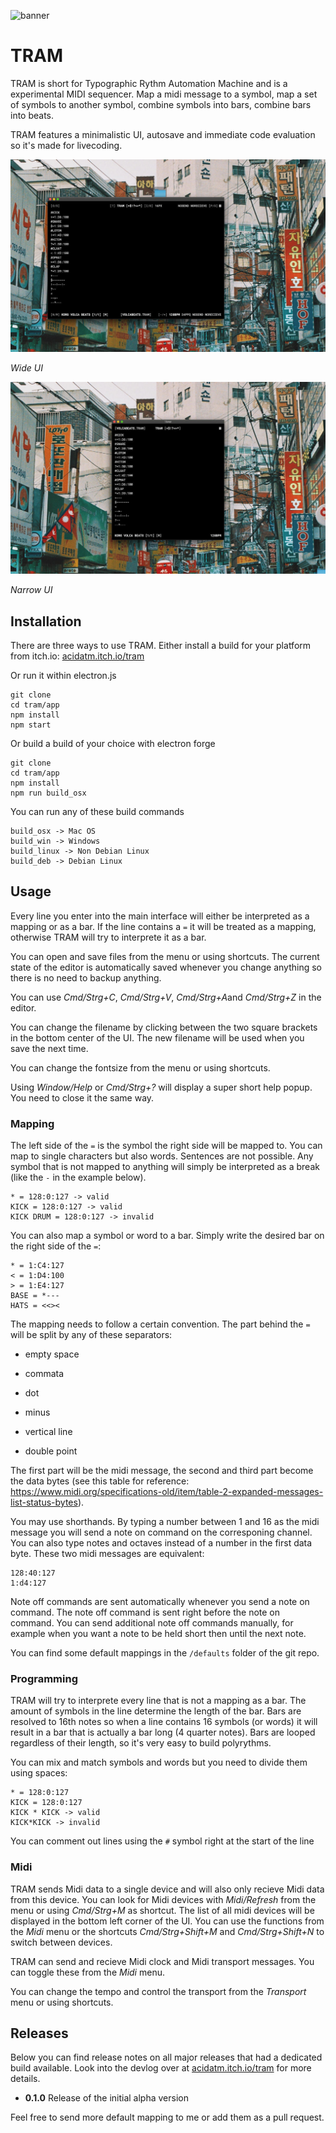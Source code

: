 ![banner](./img/banner.gif)

# TRAM

TRAM is short for Typographic Rythm Automation Machine and is a experimental MIDI sequencer. Map a midi message to a symbol, map a set of symbols to another symbol, combine symbols into bars, combine bars into beats.

TRAM features a minimalistic UI, autosave and immediate code evaluation so it's made for livecoding.

![banner](./img/screenshot-1.jpg)

*Wide UI*

![banner](./img/screenshot-2.jpg)

*Narrow UI*

## Installation

There are three ways to use TRAM. Either install a build for your platform from itch.io: [acidatm.itch.io/tram](https://acidatm.itch.io/tram)

Or run it within electron.js

```
git clone
cd tram/app
npm install
npm start
```

Or build a build of your choice with electron forge

```
git clone
cd tram/app
npm install
npm run build_osx
```

You can run any of these build commands

```
build_osx -> Mac OS
build_win -> Windows
build_linux -> Non Debian Linux
build_deb -> Debian Linux
```

## Usage

Every line you enter into the main interface will either be interpreted as a mapping or as a bar. If the line contains a `=` it will be treated as a mapping, otherwise TRAM will try to interprete it as a bar.

You can open and save files from the menu or using shortcuts. The current state of the editor is automatically saved whenever you change anything so there is no need to backup anything.

You can use *Cmd/Strg+C*, *Cmd/Strg+V*, *Cmd/Strg+A*and *Cmd/Strg+Z* in the editor.

You can change the filename by clicking between the two square brackets in the bottom center of the UI. The new filename will be used when you save the next time.

You can change the fontsize from the menu or using shortcuts.

Using *Window/Help* or *Cmd/Strg+?* will display a super short help popup. You need to close it the same way.

### Mapping

The left side of the `=` is the symbol the right side will be mapped to. You can map to single characters but also words. Sentences are not possible. Any symbol that is not mapped to anything will simply be interpreted as a break (like the `-` in the example below).

```
* = 128:0:127 -> valid
KICK = 128:0:127 -> valid
KICK DRUM = 128:0:127 -> invalid
```

You can also map a symbol or word to a bar. Simply write the desired bar on the right side of the `=`:

```
* = 1:C4:127
< = 1:D4:100
> = 1:E4:127
BASE = *---
HATS = <<><
```

The mapping needs to follow a certain convention. The part behind the `=` will be split by any of these separators:

- empty space

-  commata
- dot
- minus
- vertical line
- double point

The first part will be the midi message, the second and third part become the data bytes (see this table for reference: https://www.midi.org/specifications-old/item/table-2-expanded-messages-list-status-bytes).

You may use shorthands. By typing a number between 1 and 16 as the midi message you will send a note on command on the corresponing channel. You can also type notes and octaves instead of a number in the first data byte. These two midi messages are equivalent:

```
128:40:127
1:d4:127
```

Note off commands are sent automatically whenever you send a note on command. The note off command is sent right before the note on command. You can send additional note off commands manually, for example when you want a note to be held short then until the next note.

You can find some default mappings in the `/defaults` folder of the git repo.

### Programming

TRAM will try to interprete every line that is not a mapping as a bar. The amount of symbols in the line determine the length of the bar. Bars are resolved to 16th notes so when a line contains 16 symbols (or words) it will result in a bar that is actually a bar long (4 quarter notes). Bars are looped regardless of their length, so it's very easy to build polyrythms.

You can mix and match symbols and words but you need to divide them using spaces:

```
* = 128:0:127
KICK = 128:0:127
KICK * KICK -> valid
KICK*KICK -> invalid
```

You can comment out lines using the `#` symbol right at the start of the line

### Midi

TRAM sends Midi data to a single device and will also only recieve Midi data from this device. You can look for Midi devices with *Midi/Refresh* from the menu or using *Cmd/Strg+M* as shortcut. The list of all midi devices will be displayed in the bottom left corner of the UI. You can use the functions from the *Midi* menu or the shortcuts *Cmd/Strg+Shift+M* and *Cmd/Strg+Shift+N* to switch between devices.

TRAM can send and recieve Midi clock and Midi transport messages. You can toggle these from the *Midi* menu.

You can change the tempo and control the transport from the *Transport* menu or using shortcuts.

## Releases

Below you can find release notes on all major releases that had a dedicated build available. Look into the devlog over at [acidatm.itch.io/tram](https://acidatm.itch.io/tram) for more details.

- **0.1.0** Release of the initial alpha version

Feel free to send more default mapping to me or add them as a pull request.